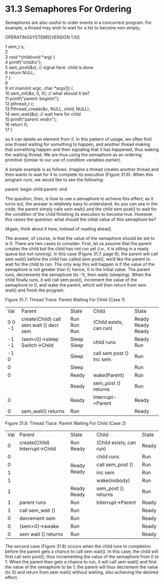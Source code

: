 # 31.3 Semaphores For Ordering  

Semaphores are also useful to order events in a concurrent program. For example, a thread may wish to wait for a list to become non-empty,  

OPERATINGSYSTEMS[VERSION 1.10]  

1 sem_t s;   
2   
3 void \*child(void \*arg) {   
4 printf("child\n");   
5 sem_post(&s); // signal here: child is done   
6 return NULL;   
7 }   
8   
9 int main(int argc, char \*argv[]) {   
10 sem_init(&s, 0, X); // what should X be?   
11 printf("parent: begin\n");   
12 pthread_t c;   
13 Pthread_create(&c, NULL, child, NULL);   
14 sem_wait(&s); // wait here for child   
15 printf("parent: end\n");   
16 return 0;   
17 }  

so it can delete an element from it. In this pattern of usage, we often find one thread waiting for something to happen, and another thread making that something happen and then signaling that it has happened, thus waking the waiting thread. We are thus using the semaphore as an ordering primitive (similar to our use of condition variables earlier).  

A simple example is as follows. Imagine a thread creates another thread and then wants to wait for it to complete its execution (Figure 31.6). When this program runs, we would like to see the following:  

parent: begin child parent: end  

The question, then, is how to use a semaphore to achieve this effect; as it turns out, the answer is relatively easy to understand. As you can see in the code, the parent simply calls sem wait() and the child sem post() to wait for the condition of the child finishing its execution to become true. However, this raises the question: what should the initial value of this semaphore be?  

(Again, think about it here, instead of reading ahead)  

The answer, of course, is that the value of the semaphore should be set to is 0. There are two cases to consider. First, let us assume that the parent creates the child but the child has not run yet (i.e., it is sitting in a ready queue but not running). In this case (Figure 31.7, page 6), the parent will call sem wait() before the child has called sem post(); we’d like the parent to wait for the child to run. The only way this will happen is if the value of the semaphore is not greater than 0; hence, 0 is the initial value. The parent runs, decrements the semaphore (to -1), then waits (sleeping). When the child finally runs, it will call sem post(), increment the value of the semaphore to 0, and wake the parent, which will then return from sem wait() and finish the program.  

Figure 31.7: Thread Trace: Parent Waiting For Child (Case 1)   


<html><body><table><tr><td>Val</td><td>Parent</td><td>State</td><td>Child</td><td>State</td></tr><tr><td>0 0 -1</td><td>create(Child) call sem.wait () decr sem</td><td>Run Run Run</td><td>(Child exists, can run)</td><td>Ready Ready Ready</td></tr><tr><td>-1 -1</td><td>(sem<0)->sleep Switch->Child</td><td>Sleep Sleep</td><td>child runs</td><td>Ready Run</td></tr><tr><td>-1 0</td><td></td><td>Sleep</td><td>call sem post () inc sem</td><td>Run</td></tr><tr><td>0</td><td></td><td>Sleep</td><td></td><td>Run</td></tr><tr><td>0</td><td></td><td>Ready</td><td>wake(Parent)</td><td>Run</td></tr><tr><td></td><td></td><td>Ready</td><td>sem_post () returns</td><td>Run</td></tr><tr><td>0</td><td></td><td>Ready</td><td>Interrupt->Parent</td><td>Ready</td></tr><tr><td>0</td><td>sem_wait() returns</td><td>Run</td><td></td><td>Ready</td></tr></table></body></html>  

Figure 31.8: Thread Trace: Parent Waiting For Child (Case 2)   


<html><body><table><tr><td>Val</td><td>Parent</td><td>State</td><td>Child</td><td>State</td></tr><tr><td>0</td><td>create(Child) Interrupt->Child</td><td>Run Ready</td><td>(Child exists; can run)</td><td>Ready</td></tr><tr><td>0</td><td rowspan="4"></td><td rowspan="4">Ready Ready</td><td>child runs</td><td>Run</td></tr><tr><td>0</td><td>call sem_post ()</td><td>Run</td></tr><tr><td>1</td><td>inc sem</td><td>Run</td></tr><tr><td>1</td><td>wake(nobody)</td><td>Run</td></tr><tr><td>1</td><td></td><td>Ready Ready</td><td>sem_post () returns</td><td>Run</td></tr><tr><td>1</td><td>parent runs</td><td>Run</td><td>Interrupt->Parent</td><td>Ready</td></tr><tr><td>1</td><td>call sem_wait ()</td><td>Run</td><td></td><td>Ready</td></tr><tr><td>0</td><td>decrement sem</td><td>Run</td><td></td><td> Ready</td></tr><tr><td>0</td><td>(sem>0)->awake</td><td>Run</td><td></td><td>Ready</td></tr><tr><td>0</td><td>sem wait () returns</td><td>Run</td><td></td><td>Ready</td></tr></table></body></html>  

The second case (Figure 31.8) occurs when the child runs to completion before the parent gets a chance to call sem wait(). In this case, the child will first call sem post(), thus incrementing the value of the semaphore from 0 to 1. When the parent then gets a chance to run, it will call sem wait() and find the value of the semaphore to be 1; the parent will thus decrement the value (to 0) and return from sem wait() without waiting, also achieving the desired effect.  

